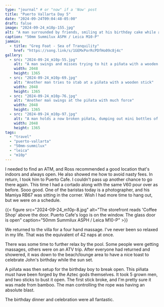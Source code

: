 ```yaml
---
type: "journal" # or "now" if a 'Now' post
title: "Puerto Vallarta Day 5"
date: "2024-09-24T09:04:48-05:00"
draft: false
image: "2024-09-24_m10p-155.jpg"
alt: "A man surrounded by friends, smiling at his birthday cake while a sparkler/candle is going off"
caption: "50mm Summilux ASPH / Leica M10-P"
jammin:
  - title: "Greg Foat - Sea of Tranquility"
    href: "https://song.link/s/1GEMxPorRcPDfHo09c8j4c"
gallery:
  - src: "2024-09-24_m10p-55.jpg"
    alt: "A man swings and misses trying to hit a piñata with a wooden stick"
    width: 2048
    height: 1365
  - src: "2024-09-24_m10p-69.jpg"
    alt: "Another man tries to stab at a piñata with a wooden stick"
    width: 2048
    height: 1365
  - src: "2024-09-24_m10p-76.jpg"
    alt: "Another man swings at the piñata with much force"
    width: 2048
    height: 1365
  - src: "2024-09-24_m10p-97.jpg"
    alt: "A man holds a now broken piñata, dumping out mini bottles of booze on the sand"
    width: 2048
    height: 1365
tags:
  - "travel"
  - "puerto-vallarta"
  - "50mm-summilux"
  - "leica"
  - "m10p"
---
```


I needed to find an ATM, and Ross recommended a good location that's indoors and always open. He also showed me how to avoid nasty fees. In return, I took him to Puerto Cafe. I couldn't pass up another chance to go there again. This time I had a cortado along with the same V60 pour over as before. Sooo good. One of the baristas today is a photographer, and his Mamiya RB67 was sitting in the corner. Wish I had more time to hang out, but we were on a schedule.

{{< figure src="2024-09-24_m10p-8.jpg" alt="The storefront reads 'Coffee Shop' above the door. Puerto Cafe's logo is on the window. The glass door is open" caption="50mm Summilux ASPH / Leica M10-P" >}}

We returned to the villa for a four hand massage. I've never been so relaxed in my life. That was the equivalent of 42 naps at once.

There was some time to further relax by the pool. Some people were getting massages, others were on an ATV trip. After everyone had returned and showered, it was down to the beach/lounge area to have a nice toast to celebrate John's birthday while the sun set.

A <span lang="en">piñata</span> was then setup for the birthday boy to break open. This <span lang="en">piñata</span> must have been forged by the Aztec gods themselves. It took 5 grown men, and two sticks to bust it open. The first stick broke, and I'm pretty sure it was made from bamboo. The man controlling the rope was having an absolute blast.

The birthday dinner and celebration were all fantastic.
